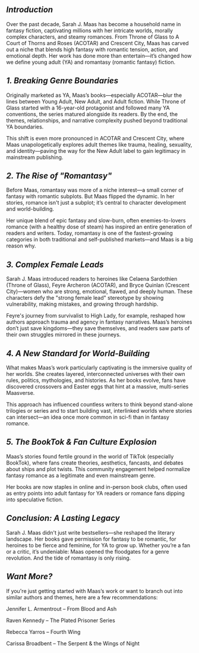 ***Introduction***
--
Over the past decade, Sarah J. Maas has become a household name in fantasy fiction, captivating millions with her intricate worlds, morally complex characters, and steamy romances. From Throne of Glass to A Court of Thorns and Roses (ACOTAR) and Crescent City, Maas has carved out a niche that blends high fantasy with romantic tension, action, and emotional depth. Her work has done more than entertain—it’s changed how we define young adult (YA) and romantasy (romantic fantasy) fiction.

***1. Breaking Genre Boundaries***
--
Originally marketed as YA, Maas’s books—especially ACOTAR—blur the lines between Young Adult, New Adult, and Adult fiction. While Throne of Glass started with a 16-year-old protagonist and followed many YA conventions, the series matured alongside its readers. By the end, the themes, relationships, and narrative complexity pushed beyond traditional YA boundaries.

This shift is even more pronounced in ACOTAR and Crescent City, where Maas unapologetically explores adult themes like trauma, healing, sexuality, and identity—paving the way for the New Adult label to gain legitimacy in mainstream publishing.

***2. The Rise of "Romantasy"***
--
Before Maas, romantasy was more of a niche interest—a small corner of fantasy with romantic subplots. But Maas flipped the dynamic. In her stories, romance isn't just a subplot; it’s central to character development and world-building.

Her unique blend of epic fantasy and slow-burn, often enemies-to-lovers romance (with a healthy dose of steam) has inspired an entire generation of readers and writers. Today, romantasy is one of the fastest-growing categories in both traditional and self-published markets—and Maas is a big reason why.

***3. Complex Female Leads***
--
Sarah J. Maas introduced readers to heroines like Celaena Sardothien (Throne of Glass), Feyre Archeron (ACOTAR), and Bryce Quinlan (Crescent City)—women who are strong, emotional, flawed, and deeply human. These characters defy the "strong female lead" stereotype by showing vulnerability, making mistakes, and growing through hardship.

Feyre's journey from survivalist to High Lady, for example, reshaped how authors approach trauma and agency in fantasy narratives. Maas’s heroines don’t just save kingdoms—they save themselves, and readers saw parts of their own struggles mirrored in these journeys.

***4. A New Standard for World-Building***
--
What makes Maas’s work particularly captivating is the immersive quality of her worlds. She creates layered, interconnected universes with their own rules, politics, mythologies, and histories. As her books evolve, fans have discovered crossovers and Easter eggs that hint at a massive, multi-series Maasverse.

This approach has influenced countless writers to think beyond stand-alone trilogies or series and to start building vast, interlinked worlds where stories can intersect—an idea once more common in sci-fi than in fantasy romance.

***5. The BookTok & Fan Culture Explosion***
--
Maas’s stories found fertile ground in the world of TikTok (especially BookTok), where fans create theories, aesthetics, fancasts, and debates about ships and plot twists. This community engagement helped normalize fantasy romance as a legitimate and even mainstream genre.

Her books are now staples in online and in-person book clubs, often used as entry points into adult fantasy for YA readers or romance fans dipping into speculative fiction.

***Conclusion: A Lasting Legacy***
--
Sarah J. Maas didn't just write bestsellers—she reshaped the literary landscape. Her books gave permission for fantasy to be romantic, for heroines to be fierce and feminine, for YA to grow up. Whether you’re a fan or a critic, it’s undeniable: Maas opened the floodgates for a genre revolution. And the tide of romantasy is only rising.

*Want More?*
--
If you're just getting started with Maas’s work or want to branch out into similar authors and themes, here are a few recommendations:

Jennifer L. Armentrout – From Blood and Ash

Raven Kennedy – The Plated Prisoner Series

Rebecca Yarros – Fourth Wing

Carissa Broadbent – The Serpent & the Wings of Night